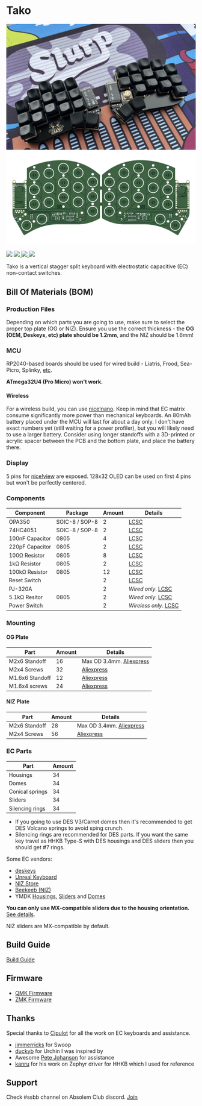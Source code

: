 # Tako

![Tako Keyboard](./docs/img/tako2.jpg)
![Tako Keyboard](./docs/img/pcb.png)

<span>
  <img src="https://img.shields.io/github/last-commit/ssbb/tako?style=flat-square">
  <a href="https://github.com/ssbb/tako/releases">
    <img src="https://img.shields.io/github/v/release/ssbb/tako?include_prereleases&color=success&style=flat-square">
    <img src="https://img.shields.io/github/downloads/ssbb/tako/total?color=success&style=flat-square">
  </a>
  <img src="https://img.shields.io/static/v1?label=license&message=MIT&color=success&style=flat-square">
</span>


Tako is a vertical stagger split keyboard with electrostatic capacitive (EC) non-contact switches.

## Bill Of Materials (BOM)

### Production Files

Depending on which parts you are going to use, make sure to select the proper top plate (OG or NIZ). Ensure you use the correct thickness - the **OG (OEM, Deskeys, etc) plate should be 1.2mm**, and the NIZ should be 1.6mm!

### MCU

RP2040-based boards should be used for wired build - Liatris, Frood, Sea-Picro, Splinky, [etc](https://github.com/qmk/qmk_firmware/blob/master/docs/platformdev_rp2040.md#rp2040-community-edition-idrp2040_ce).

**ATmega32U4 (Pro Micro) won't work.**

#### Wireless

For a wireless build, you can use [nice!nano](https://nicekeyboards.com/nice-nano/). Keep in mind that EC matrix consume significantly more power than mechanical keyboards. An 80mAh battery placed under the MCU will last for about a day only. I don't have exact numbers yet (still waiting for a power profiler), but you will likely need to use a larger battery. Consider using longer standoffs with a 3D-printed or acrylic spacer between the PCB and the bottom plate, and place the battery there.


### Display

5 pins for [nice!view](https://nicekeyboards.com/nice-view/) are exposed. 128x32 OLED can be used on first 4 pins but won't be perfectly centered.

### Components

| Component            | Package        | Amount | Details                                                                                                                                  |
|----------------------|----------------|--------|------------------------------------------------------------------------------------------------------------------------------------------|
| OPA350               | SOIC-8 / SOP-8 | 2      | [LCSC](https://www.lcsc.com/product-detail/_Texas-Instruments-_C13388.html)                                                              |
| 74HC4051             | SOIC-8 / SOP-8 | 2      | [LCSC](https://www.lcsc.com/product-detail/_Nexperia-_C9386.html)                                                                        |
| 100nF Capacitor      | 0805           | 4      | [LCSC](https://www.lcsc.com/product-detail/_FH-Guangdong-Fenghua-Advanced-Tech-_C38141.html)                                             |
| 220pF Capacitor      | 0805           | 2      | [LCSC](https://www.lcsc.com/product-detail/_Chinocera-_C465163.html)                                                                     |
| 100&#8486; Resistor  | 0805           | 8      | [LCSC](https://www.lcsc.com/product-detail/_UNI-ROYAL-Uniroyal-Elec-_C17408.html)                                                        |
| 1k&#8486; Resistor   | 0805           | 2      | [LCSC](https://www.lcsc.com/product-detail/_UNI-ROYAL-Uniroyal-Elec-_C17513.html)                                                        |
| 100k&#8486; Resistor | 0805           | 12     | [LCSC](https://www.lcsc.com/product-detail/_UNI-ROYAL-Uniroyal-Elec-_C149504.html)                                                       |
| Reset Switch         |                | 2      | [LCSC](https://www.lcsc.com/product-detail/Tactile-Switches_PANASONIC-EVQPUC02K_C79174.html)                                             |
| PJ-320A              |                | 2      | *Wired only*. [LCSC](https://www.lcsc.com/product-detail/_XKB-Connectivity-_C2884926.html)                                               |
| 5.1k&#8486; Resitor  | 0805           | 2      | *Wired only*. [LCSC](https://www.lcsc.com/product-detail/Chip-Resistor-Surface-Mount_UNI-ROYAL-Uniroyal-Elec-0805W8F5101T5E_C27834.html) |
| Power Switch         |                | 2      | *Wireless only*. [LCSC](https://www.lcsc.com/product-detail/Slide-Switches_C-K-PCM12SMTR_C221841.html)                                   |

### Mounting

#### OG Plate

| Part            | Amount | Details                                                                                         |
|-----------------|--------|-------------------------------------------------------------------------------------------------|
| M2x6 Standoff   | 16     | Max OD 3.4mm. [Aliexpress](https://aliexpress.com/item/1005003126118423.html?sku_id=12000024241636343) |
| M2x4 Screws     | 32     | [Aliexpress](https://aliexpress.com/item/4001248931159.html?sku_id=12000034160900192)           |
| M1.6x6 Standoff | 12     | [Aliexpress](https://aliexpress.com/item/33020779625.html?sku_id=12000029334740086)             |
| M1.6x4 screws   | 24     | [Aliexpress](https://aliexpress.com/item/4001248931159.html?sku_id=12000019001985950)           |

#### NIZ Plate

| Part          | Amount | Details                                                                                  |
|---------------|--------|------------------------------------------------------------------------------------------|
| M2x6 Standoff | 28     | Max OD 3.4mm. [Aliexpress](https://aliexpress.com/item/1005003126118423.html?sku_id=12000024241636343) |
| M2x4 Screws   | 56     | [Aliexpress](https://aliexpress.com/item/4001248931159.html?sku_id=12000034160900192)    |

### EC Parts

| Part            | Amount |
|-----------------|--------|
| Housings        | 34     |
| Domes           | 34     |
| Conical springs | 34     |
| Sliders         | 34     |
| Silencing rings | 34     |

- If you going to use DES V3/Carrot domes then it's recommended to get DES Volcano springs to avoid sping crunch.
- Silencing rings are recommended for DES parts. If you want the same key travel as HHKB Type-S with DES housings and DES sliders then you should get #7 rings.

Some EC vendors:

- [deskeys](https://deskeys.io/)
- [Unreal Keyboard](https://unrealkeyboards.com/)
- [NIZ Store](https://www.nizkeyboard.com/products/2019-new-niz-ec-switch)
- [Beekeeb (NIZ)](https://shop.beekeeb.com/product/niz-ec-switch/)
- YMDK [Housings](https://aliexpress.com/item/1005005724051113.html), [Sliders](https://aliexpress.com/item/1005005721976294.html) and [Domes](https://aliexpress.com/item/1005005721050116.html)

**You can only use MX-compatible sliders due to the housing orientation.** [See details](./docs/housing_orientation.md).

NIZ sliders are MX-compatible by default.

## Build Guide

[Build Guide](./docs/buildguide.md)

## Firmware

- [QMK Firmware](https://github.com/ssbb/qmk_firmware/tree/master/keyboards/ssbb/tako)
- [ZMK Firmware](https://github.com/ssbb/tako-config)

## Thanks

Special thanks to [Cipulot](https://github.com/Cipulot/) for all the work on EC keyboards and assistance.

- [jimmerricks](https://github.com/jimmerricks/swoop) for Swoop
- [duckyb](https://github.com/duckyb/urchin) for Urchin I was inspired by
- Awesome [Pete Johanson](https://github.com/petejohanson) for assistance
- [kanru](https://github.com/kanru) for his work on Zephyr driver for HHKB which I used for reference

## Support

Check #ssbb channel on Absolem Club discord. [Join](https://discord.gg/WKmtMGwQtC)
